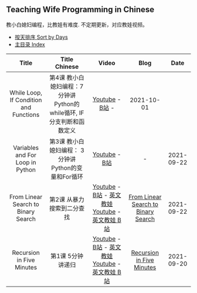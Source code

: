## Teaching Wife Programming in Chinese
教小白媳妇编程，比教娃有难度. 不定期更新，对应教娃视频。
- [按天排序 Sort by Days](https://github.com/DoctorLai/Teaching-Kids-Programming/blob/main/sort-by-days.md)
- [主目录 Index](https://github.com/DoctorLai/Teaching-Kids-Programming)

| Title | Title Chinese | Video | Blog | Date |
|:----:|:----:|:-------:|:----:|:----:|
| While Loop, If Condition and Functions | 第4课 教小白媳妇编程：7分钟讲Python的while循环, IF分支判断和函数定义 | [Youtube](https://youtu.be/S8rNmpCWFXo) - [B站](https://www.bilibili.com/video/BV1Y44y147iP/) - | 2021-10-01 |
| Variables and For Loop in Python | 第3课 教小白媳妇编程： 3分钟讲Python的变量和For循环 | [Youtube](https://www.youtube.com/watch?v=iWC1h9UqtJc) - [B站](https://www.bilibili.com/video/BV1Fg411w77q/)| - | 2021-09-22 |
| From Linear Search to Binary Search | 第2课 从暴力搜索到二分查找 | [Youtube](https://youtu.be/pvOW-ZraGFw) - [B站](https://www.bilibili.com/video/BV1734y1D7Zf/) - [英文教娃 Youtube](https://www.youtube.com/watch?v=nGzWpefKYAo) - [英文教娃 B站](https://www.bilibili.com/video/BV1Pi4y157vf/) | [From Linear Search to Binary Search](https://helloacm.com/teaching-kids-programming-from-linear-search-to-binary-search-algorithm/) | 2021-09-22 |
| Recursion in Five Minutes | 第1课 5分钟讲递归 | [Youtube](https://youtu.be/ZuEf7dyjL3k) - [B站](https://www.bilibili.com/video/BV1EQ4y1k7TV/) - [英文教娃 Youtube](https://www.youtube.com/watch?v=uMD-9jdqxOA) - [英文教娃 B站](https://www.bilibili.com/video/BV1Va411F7qT/) | [Recursion in Five Minutes](https://helloacm.com/teaching-kids-programming-recursion-in-five-minutes/) | 2021-09-20 |
